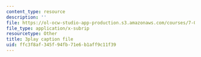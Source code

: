 ```yaml
---
content_type: resource
description: ''
file: https://ol-ocw-studio-app-production.s3.amazonaws.com/courses/7-014-introductory-biology-spring-2005/ffc3f8af345f94fb71e6b1aff9c11f39_l5x9qAVUK7s.srt
file_type: application/x-subrip
resourcetype: Other
title: 3play caption file
uid: ffc3f8af-345f-94fb-71e6-b1aff9c11f39
---
```

